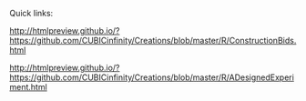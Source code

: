 Quick links:

http://htmlpreview.github.io/?https://github.com/CUBICinfinity/Creations/blob/master/R/ConstructionBids.html

http://htmlpreview.github.io/?https://github.com/CUBICinfinity/Creations/blob/master/R/ADesignedExperiment.html
